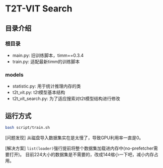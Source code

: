 # T2T-VIT Search

## 目录介绍

### 根目录
- main.py: 旧训练脚本，timm==0.3.4
- train.py: 适配最新timm的训练脚本

### models
- statistic.py: 用于统计推理内存的类
- t2t_vit.py: t2t模型基本结构
- t2t_vit_search.py: 为了适应搜索对t2t模型结构进行修改

## 运行方式
```bash
bash script/train.sh
```

[问题发现] 从磁盘导入数据集实在是太慢了，导致GPU利用率一直是0。

[解决方案] `list(loader)`强行提前将整个数据集加载进内存中(no-prefetcher需要打开)。
目前224大小的数据集是不需要的，改成144缩小一下吧，减小内存占用。